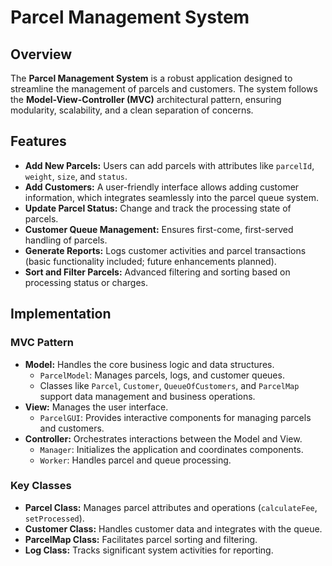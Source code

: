 # Parcel Management System

## Overview
The **Parcel Management System** is a robust application designed to streamline the management of parcels and customers. The system follows the **Model-View-Controller (MVC)** architectural pattern, ensuring modularity, scalability, and a clean separation of concerns.

## Features
- **Add New Parcels:** Users can add parcels with attributes like `parcelId`, `weight`, `size`, and `status`.
- **Add Customers:** A user-friendly interface allows adding customer information, which integrates seamlessly into the parcel queue system.
- **Update Parcel Status:** Change and track the processing state of parcels.
- **Customer Queue Management:** Ensures first-come, first-served handling of parcels.
- **Generate Reports:** Logs customer activities and parcel transactions (basic functionality included; future enhancements planned).
- **Sort and Filter Parcels:** Advanced filtering and sorting based on processing status or charges.

## Implementation
### MVC Pattern
- **Model:** Handles the core business logic and data structures.
  - `ParcelModel`: Manages parcels, logs, and customer queues.
  - Classes like `Parcel`, `Customer`, `QueueOfCustomers`, and `ParcelMap` support data management and business operations.
- **View:** Manages the user interface.
  - `ParcelGUI`: Provides interactive components for managing parcels and customers.
- **Controller:** Orchestrates interactions between the Model and View.
  - `Manager`: Initializes the application and coordinates components.
  - `Worker`: Handles parcel and queue processing.

### Key Classes
- **Parcel Class:** Manages parcel attributes and operations (`calculateFee`, `setProcessed`).
- **Customer Class:** Handles customer data and integrates with the queue.
- **ParcelMap Class:** Facilitates parcel sorting and filtering.
- **Log Class:** Tracks significant system activities for reporting.


